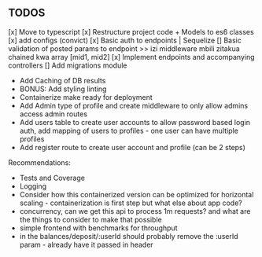 ## TODOS
[x] Move to typescript
[x] Restructure project code + Models to es6 classes
[x] add configs (convict)
[x] Basic auth to endpoints | Sequelize
[] Basic validation of posted params to endpoint
    >> izi middleware mbili zitakua chained kwa array [mid1, mid2]
[x] Implement endpoints and accompanying controllers
[] Add migrations module

- Add Caching of DB results
- BONUS: Add styling linting
- Containerize make ready for deployment
- Add Admin type of profile and create middleware to only allow admins access admin routes
- Add users table to create user accounts to allow password based login auth, add mapping of users to profiles - one user can have multiple profiles
- Add register route to create user account and profile (can be 2 steps)


Recommendations:
- Tests and Coverage
- Logging
- Consider how this containerized version can be optimized for horizontal scaling - containerization is first step but what else about app code?
- concurrency, can we get this api to process 1m requests? and what are the things to consider to make that possible
- simple frontend with benchmarks for throughput
- in the balances/deposit/:userId should probably remove the :userId param - already have it passed in header